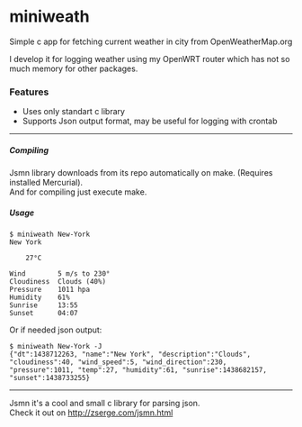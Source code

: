 # miniweath
Simple c app for fetching current weather in city from OpenWeatherMap.org  
  
I develop it for logging weather using my OpenWRT router which has not so much memory for other packages.  

### Features
+ Uses only standart c library
+ Supports Json output format, may be useful for logging with crontab  
  
---
##### Compiling
Jsmn library downloads from its repo automatically on make. (Requires installed Mercurial).  
And for compiling just execute make.  

##### Usage
```
$ miniweath New-York
New York

    27°C

Wind        5 m/s to 230°
Cloudiness  Clouds (40%)
Pressure    1011 hpa
Humidity    61%
Sunrise     13:55
Sunset      04:07
```
  
Or if needed json output:
```
$ miniweath New-York -J
{"dt":1438712263, "name":"New York", "description":"Clouds", "cloudiness":40, "wind_speed":5, "wind_direction":230, "pressure":1011, "temp":27, "humidity":61, "sunrise":1438682157, "sunset":1438733255}
```
---
Jsmn it's a cool and small c library for parsing json.  
Check it out on http://zserge.com/jsmn.html
